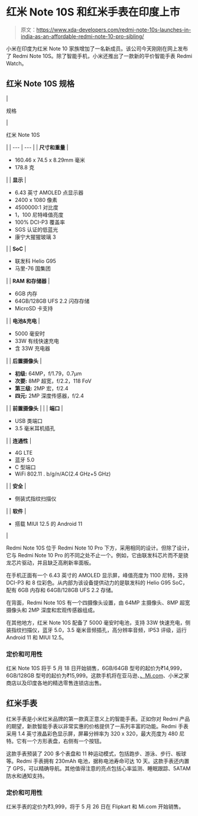 # 红米 Note 10S 和红米手表在印度上市

> 原文：<https://www.xda-developers.com/redmi-note-10s-launches-in-india-as-an-affordable-redmi-note-10-pro-sibling/>

小米在印度为红米 Note 10 家族增加了一名新成员。该公司今天刚刚在网上发布了 Redmi Note 10S。除了智能手机，小米还推出了一款新的平价智能手表 Redmi Watch。

## 红米 Note 10S 规格

| 

规格

 | 

红米 Note 10S

 |
| --- | --- |
| **尺寸和重量** | 

*   160.46 x 74.5 x 8.29mm 毫米
*   178.8 克

 |
| **显示** | 

*   6.43 英寸 AMOLED 点显示器
*   2400 x 1080 像素
*   4500000:1 对比度
*   1，100 尼特峰值亮度
*   100% DCI-P3 覆盖率
*   SGS 认证的低蓝光
*   康宁大猩猩玻璃 3

 |
| **SoC** | 

*   联发科 Helio G95
*   马里-76 国集团

 |
| **RAM 和存储器** | 

*   6GB 内存
*   64GB/128GB UFS 2.2 闪存存储
*   MicroSD 卡支持

 |
| **电池&充电** | 

*   5000 毫安时
*   33W 有线快速充电
*   含 33W 充电器

 |
| **后置摄像头** | 

*   **初级:** 64MP，f/1.79，0.7μm
*   **次要:** 8MP 超宽，f/2.2，118 FoV
*   **第三级:** 2MP 宏，f/2.4
*   **四元:** 2MP 深度传感器，f/2.4

 |
| **前置摄像头** |  |
| **端口** | 

*   USB 类端口
*   3.5 毫米耳机插孔

 |
| **连通性** | 

*   4G LTE
*   蓝牙 5.0
*   C 型端口
*   WiFi 802.11 . b/g/n/AC(2.4 GHz+5 GHz)

 |
| **安全** | 

*   侧装式指纹扫描仪

 |
| **软件** | 

*   搭载 MIUI 12.5 的 Android 11

 |

Redmi Note 10S 位于 Redmi Note 10 Pro 下方，采用相同的设计。但除了设计，它与 Redmi Note 10 Pro 的不同之处不止一个。例如，它由联发科芯片而不是骁龙芯片驱动，并且缺乏高刷新率面板。

在手机正面有一个 6.43 英寸的 AMOLED 显示屏，峰值亮度为 1100 尼特，支持 DCI-P3 和 8 位彩色。从内部为该设备提供动力的是联发科的 Helio G95 SoC，配有 6GB 内存和 64GB/128GB UFS 2.2 存储。

在背面，Redmi Note 10S 有一个四摄像头设置，由 64MP 主摄像头、8MP 超宽摄像头和 2MP 深度和宏观传感器组成。

在其他地方，红米 Note 10S 配备了 5000 毫安时电池，支持 33W 快速充电，侧装指纹扫描仪，蓝牙 5.0，3.5 毫米音频插孔，高分辨率音频，IP53 评级，运行 Android 11 和 MIUI 12.5。

### 定价和可用性

红米 Note 10S 将于 5 月 18 日开始销售，6GB/64GB 型号的起价为₹14,999，6GB/128GB 型号的起价为₹15,999。这款手机将在亚马逊、[、Mi.com](https://www.mi.com/in/buy/product/redmi-note-10s?gid=4211900006)、小米之家商店以及印度各地的精选零售连锁店出售。

## 红米手表

红米手表是小米红米品牌的第一款真正意义上的智能手表。正如你对 Redmi 产品的期望，新款智能手表以非常实惠的价格提供了一系列丰富的功能。Redmi 手表采用 1.4 英寸液晶彩色显示屏，屏幕分辨率为 320 x 320，最大亮度为 480 尼特。它有一个方形表盘，右侧有一个按钮。

这款手表预装了 200 多个表盘和 11 种运动模式，包括跑步、游泳、步行、板球等。Redmi 手表拥有 230mAh 电池，据称电池寿命可达 10 天。这款手表还内置了 GPS，可以精确导航。其他值得注意的亮点包括心率监测、睡眠跟踪、5ATAM 防水和通知支持。

### 定价和可用性

红米手表的定价为₹3,999，将于 5 月 26 日在 Flipkart 和 Mi.com 开始销售。